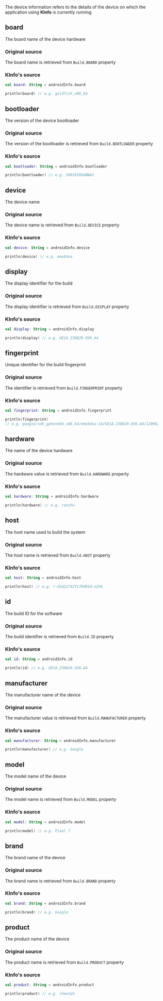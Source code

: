 The device information refers to the details of the device on which the application using **KInfo** is
currently running

## board

The board name of the device hardware

### Original source

The board name is retrieved from `Build.BOARD` property

### KInfo's source

```kotlin
val board: String = androidInfo.board

println(board) // e.g. goldfish_x86_64
```

## bootloader

The version of the device bootloader

### Original source

The version of the bootloader is retrieved from `Build.BOOTLOADER` property

### KInfo's source

```kotlin
val bootloader: String = androidInfo.bootloader

println(bootloader) // e.g. S901EXXU4BWA1
```

## device

The device name

### Original source

The device name is retrieved from `Build.DEVICE` property

### KInfo's source

```kotlin
val device: String = androidInfo.device

println(device) // e.g. emu64xa
```

## display

The display identifier for the build

### Original source

The display identifier is retrieved from `Build.DISPLAY` property

### KInfo's source

```kotlin
val display: String = androidInfo.display

println(display) // e.g. UE1A.230829.036.A4
```

## fingerprint

Unique identifier for the build fingerprint

### Original source

The identifier is retrieved from `Build.FINGERPRINT` property

### KInfo's source

```kotlin
val fingerprint: String = androidInfo.fingerprint

println(fingerprint) 
// e.g. google/sdk_gphone64_x86_64/emu64xa:14/UE1A.230829.036.A4/12096271:user/release-keys
```

## hardware

The name of the device hardware

### Original source

The hardware value is retrieved from `Build.HARDWARE` property

### KInfo's source

```kotlin
val hardware: String = androidInfo.hardware

println(hardware) // e.g. ranchu
```

## host

The host name used to build the system

### Original source

The host name is retrieved from `Build.HOST` property

### KInfo's source

```kotlin
val host: String = androidInfo.host

println(host) // e.g. r-d3d21742fc70d910-x2hk
```

## id

The build ID for the software

### Original source

The build identifier is retrieved from `Build.ID` property

### KInfo's source

```kotlin
val id: String = androidInfo.id

println(id) // e.g. UE1A.230829.036.A4
```

## manufacturer

The manufacturer name of the device

### Original source

The manufacturer value is retrieved from `Build.MANUFACTURER` property

### KInfo's source

```kotlin
val manufacturer: String = androidInfo.manufacturer

println(manufacturer) // e.g. Google
```

## model

The model name of the device

### Original source

The model name is retrieved from `Build.MODEL` property

### KInfo's source

```kotlin
val model: String = androidInfo.model

println(model) // e.g. Pixel 7
```

## brand

The brand name of the device

### Original source

The brand name is retrieved from `Build.BRAND` property

### KInfo's source

```kotlin
val brand: String = androidInfo.brand

println(brand) // e.g. Google
```

## product

The product name of the device

### Original source

The product name is retrieved from `Build.PRODUCT` property

### KInfo's source

```kotlin
val product: String = androidInfo.product

println(product) // e.g. cheetah
```